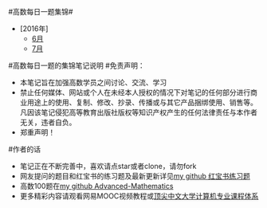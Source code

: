 ﻿#高数每日一题集锦#

- [2016年]
  - [6月](2016/June/)
  - [7月](2016/July/) 

#高数每日一题的集锦笔记说明
#免责声明：
* 本笔记旨在加强高数学员之间讨论、交流、学习
* 禁止任何媒体、网站或个人在未经本人授权的情况下对笔记的任何部分进行商业用途上的使用、复制、修改、抄录、传播或与其它产品捆绑使用、销售等。凡因该笔记侵犯高等教育出版社版权等知识产权产生的任何法律责任与本作者无关，违者自负。
* 郑重声明！

#作者的话
* 笔记正在不断完善中，喜欢请点star或者clone，请勿fork
* 网友提问的题目和红宝书的练习题及最新更新详见<a href="https://github.com/zhoujianwen/Advanced-Mathematics/tree/master/红宝书练习题">my github 红宝书练习题</a>
* 高数100题在<a href="https://github.com/zhoujianwen/Advanced-Mathematics/tree/master/高数100题">my github Advanced-Mathematics</a>
* 更多精彩内容请观看网易MOOC视频教程或<a href="http://study.163.com/curricula/cs.htm">顶尖中文大学计算机专业课程体系</a>
